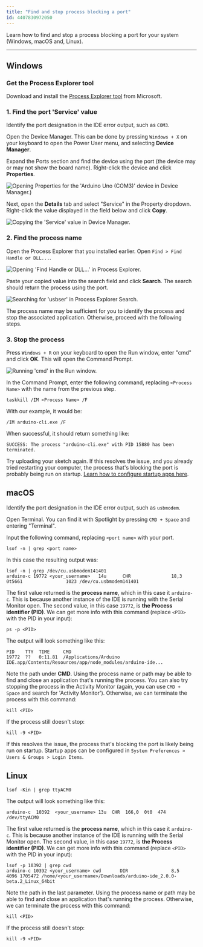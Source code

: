 ```yaml
---
title: "Find and stop process blocking a port"
id: 4407830972050
---
```


Learn how to find and stop a process blocking a port for your system (Windows, macOS and, Linux).

---

## Windows

### Get the Process Explorer tool

Download and install the [Process Explorer tool](https://docs.microsoft.com/sv-se/sysinternals/downloads/process-explorer) from Microsoft.

### 1. Find the port 'Service' value

Identify the port designation in the IDE error output, such as `COM3`.

Open the Device Manager. This can be done by pressing `Windows + X` on your keyboard to open the Power User menu, and selecting **Device Manager**.

Expand the Ports section and find the device using the port (the device may or may not show the board name). Right-click the device and click **Properties**.

![Opening Properties for the 'Arduino Uno (COM3)' device in Device Manager.)](img/windows-ports-device-manager-properties.png)

Next, open the **Details** tab and select "Service" in the Property dropdown. Right-click the value displayed in the field below and click **Copy**.

![Copying the 'Service' value in Device Manager.](img/windows-ports-device-manager-properties-details-service-copy.png)

### 2. Find the process name

Open the Process Explorer that you installed earlier. Open `Find > Find Handle or DLL...`.

![Opening 'Find Handle or DLL...' in Process Explorer.](img/windows-ports-process-explorer-find.png)

Paste your copied value into the search field and click **Search**. The search should return the process using the port.

![Searching for 'usbser' in Process Explorer Search.](img/windows-ports-process-explorer-find-result.png)

The process name may be sufficient for you to identify the process and stop the associated application. Otherwise, proceed with the following steps.

### 3. Stop the process

Press `Windows + R` on your keyboard to open the Run window, enter "cmd" and click **OK**. This will open the Command Prompt.

![Running 'cmd' in the Run window.](img/windows-ports-open-cmd.png)

In the Command Prompt, enter the following command, replacing `<Process Name>` with the name from the previous step.

```
taskkill /IM <Process Name> /F
```

With our example, it would be:

```
/IM arduino-cli.exe /F
```

When successful, it should return something like:

```
SUCCESS: The process "arduino-cli.exe" with PID 15880 has been terminated.
```

Try uploading your sketch again. If this resolves the issue, and you already tried restarting your computer, the process that's blocking the port is probably being run on startup. [Learn how to configure startup apps here](https://support.microsoft.com/help/4026268).

## macOS

Identify the port designation in the IDE error output, such as `usbmodem`.

Open Terminal. You can find it with Spotlight by pressing `CMD + Space` and entering "Terminal".

Input the following command, replacing `<port name>` with your port.

```
lsof -n | grep <port name>
```

In this case the resulting output was:

```
lsof -n | grep /dev/cu.usbmodem141401
arduino-c 19772 <your_username>   14u      CHR               18,3      0t5661                1023 /dev/cu.usbmodem141401
```

The first value returned is the **process name**, which in this case it `arduino-c`. This is because another instance of the IDE is running with the Serial Monitor open. The second value, in this case `19772`, is **the Process identifier (PID)**. We can get more info with this command (replace `<PID>` with the PID in your input):

```
ps -p <PID>
```

The output will look something like this:

```
PID    TTY  TIME     CMD
19772  ??   0:11.81  /Applications/Arduino IDE.app/Contents/Resources/app/node_modules/arduino-ide...
```

Note the path under **CMD**. Using the process name or path may be able to find and close an application that's running the process. You can also try stopping the process in the Activity Monitor (again, you can use `CMD + Space` and search for 'Activity Monitor'). Otherwise, we can terminate the process with this command:

```
kill <PID>
```

If the process still doesn't stop:

```
kill -9 <PID>
```

If this resolves the issue, the process that's blocking the port is likely being run on startup. Startup apps can be configured in `System Preferences > Users & Groups > Login Items`.

## Linux

```
lsof -Kin | grep ttyACM0
```

The output will look something like this:

```
arduino-c  10392  <your_username> 13u  CHR  166,0  0t0  474  /dev/ttyACM0
```

The first value returned is the **process name**, which in this case it `arduino-c`. This is because another instance of the IDE is running with the Serial Monitor open. The second value, in this case `19772`, is **the Process identifier (PID)**. We can get more info with this command (replace `<PID>` with the PID in your input):

```
lsof -p 10392 | grep cwd
arduino-c 10392 <your_username> cwd       DIR                8,5     4096 1705472 /home/<your_username>/Downloads/arduino-ide_2.0.0-beta.2_Linux_64bit
```

Note the path in the last parameter. Using the process name or path may be able to find and close an application that's running the process. Otherwise, we can terminate the process with this command:

```
kill <PID>
```

If the process still doesn't stop:

```
kill -9 <PID>
```

